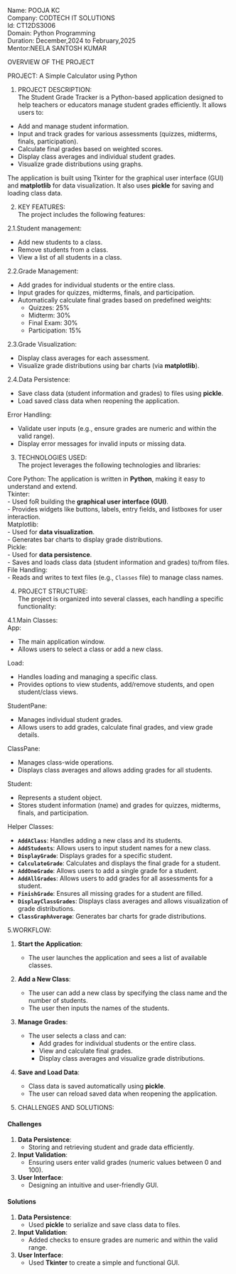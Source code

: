 Name: POOJA KC      
Company: CODTECH IT SOLUTIONS    
Id: CT12DS3006           
Domain: Python Programming                    
Duration: December,2024 to February,2025            
Mentor:NEELA SANTOSH KUMAR           

OVERVIEW OF THE PROJECT

PROJECT: A Simple Calculator using Python

1. PROJECT DESCRIPTION:                 
The Student Grade Tracker is a Python-based application designed to help teachers or educators manage student grades efficiently. It allows users to:            
- Add and manage student information.            
- Input and track grades for various assessments (quizzes, midterms, finals, participation).                 
- Calculate final grades based on weighted scores.                       
- Display class averages and individual student grades.                 
- Visualize grade distributions using graphs.                      

The application is built using Tkinter for the graphical user interface (GUI) and **matplotlib** for data visualization. It also uses **pickle** for saving and loading class data.                

2. KEY FEATURES:            
The project includes the following features:           

2.1.Student management:          
- Add new students to a class.           
- Remove students from a class.           
- View a list of all students in a class.           

2.2.Grade Management:            
- Add grades for individual students or the entire class.           
- Input grades for quizzes, midterms, finals, and participation.            
- Automatically calculate final grades based on predefined weights:              
  - Quizzes: 25%               
  - Midterm: 30%                
  - Final Exam: 30%                 
  - Participation: 15%                  

2.3.Grade Visualization:             
- Display class averages for each assessment.              
- Visualize grade distributions using bar charts (via **matplotlib**).            

2.4.Data Persistence:               
- Save class data (student information and grades) to files using **pickle**.            
- Load saved class data when reopening the application.                 

Error Handling:    
- Validate user inputs (e.g., ensure grades are numeric and within the valid range).      
- Display error messages for invalid inputs or missing data.    

3. TECHNOLOGIES USED:        
The project leverages the following technologies and libraries:    

  Core Python: The application is written in **Python**, making it easy to understand and extend.    
  Tkinter:   
    - Used foR building the **graphical user interface (GUI)**.      
    - Provides widgets like buttons, labels, entry fields, and listboxes for user interaction.      
  Matplotlib:         
    - Used for **data visualization**.          
    - Generates bar charts to display grade distributions.        
  Pickle:      
    - Used for **data persistence**.        
    - Saves and loads class data (student information and grades) to/from files.         
  File Handling:    
    - Reads and writes to text files (e.g., `Classes` file) to manage class names.      

4. PROJECT STRUCTURE:        
The project is organized into several classes, each handling a specific functionality:        

4.1.Main Classes:     
 App:     
   - The main application window.     
   - Allows users to select a class or add a new class.        

Load:        
   - Handles loading and managing a specific class.     
   - Provides options to view students, add/remove students, and open student/class views.        

StudentPane:       
   - Manages individual student grades.                 
   - Allows users to add grades, calculate final grades, and view grade details.             

ClassPane:        
   - Manages class-wide operations.                
   - Displays class averages and allows adding grades for all students.              

Student:            
   - Represents a student object.              
   - Stores student information (name) and grades for quizzes, midterms, finals, and participation.                 

Helper Classes:        
- **`AddAClass`**: Handles adding a new class and its students.             
- **`AddStudents`**: Allows users to input student names for a new class.                
- **`DisplayGrade`**: Displays grades for a specific student.               
- **`CalculateGrade`**: Calculates and displays the final grade for a student.                  
- **`AddOneGrade`**: Allows users to add a single grade for a student.                      
- **`AddAllGrades`**: Allows users to add grades for all assessments for a student.                       
- **`FinishGrade`**: Ensures all missing grades for a student are filled.                   
- **`DisplayClassGrades`**: Displays class averages and allows visualization of grade distributions.                  
- **`ClassGraphAverage`**: Generates bar charts for grade distributions.                          

5.WORKFLOW:       
1. **Start the Application**:     
   - The user launches the application and sees a list of available classes.            

2. **Add a New Class**:                
   - The user can add a new class by specifying the class name and the number of students.                      
   - The user then inputs the names of the students.                  

3. **Manage Grades**:                    
   - The user selects a class and can:                 
     - Add grades for individual students or the entire class.                      
     - View and calculate final grades.                         
     - Display class averages and visualize grade distributions.                          

4. **Save and Load Data**:                
   - Class data is saved automatically using **pickle**.                     
   - The user can reload saved data when reopening the application.                     

6. CHALLENGES AND SOLUTIONS:       
#### **Challenges**            
1. **Data Persistence**:                   
   - Storing and retrieving student and grade data efficiently.              
2. **Input Validation**:                   
   - Ensuring users enter valid grades (numeric values between 0 and 100).                
3. **User Interface**:                
   - Designing an intuitive and user-friendly GUI.              

#### **Solutions**              
1. **Data Persistence**:                         
   - Used **pickle** to serialize and save class data to files.                 
2. **Input Validation**:                 
   - Added checks to ensure grades are numeric and within the valid range.                      
3. **User Interface**:                  
   - Used **Tkinter** to create a simple and functional GUI.                     
